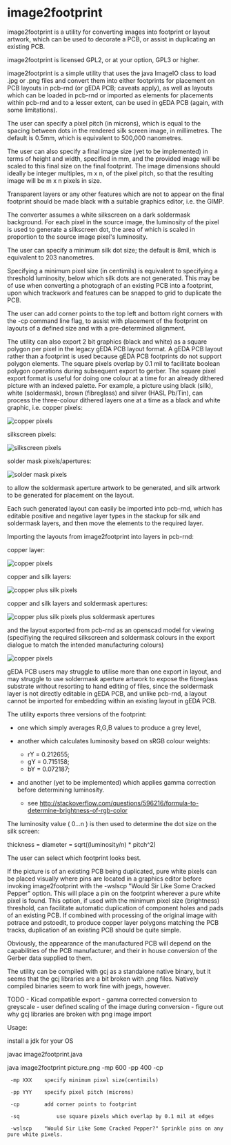 # image2footprint
image2footprint is a utility for converting images into footprint or layout artwork, which can be used to decorate a PCB, or assist in duplicating an existing PCB.

image2footprint is licensed GPL2, or at your option, GPL3 or higher.

image2footprint is a simple utility that uses the java ImageIO class to load .jpg or .png files and convert them into either footprints for placement on PCB layouts in pcb-rnd (or gEDA PCB; caveats apply), as well as layouts which can be loaded in pcb-rnd or imported as elements for placements within pcb-rnd and to a lesser extent, can be used in gEDA PCB (again, with some limitations).

The user can specify a pixel pitch (in microns), which is equal to the spacing between dots in the rendered silk screen image, in millimetres. The default is 0.5mm, which is equivalent to 500,000 nanometres.

The user can also specify a final image size (yet to be implemented) in terms of height and width, specified in mm, and the provided image will be scaled to this final size on the final footprint. The image dimensions should ideally be integer multiples, m x n, of the pixel pitch, so that the resulting image will be m x n pixels in size.

Transparent layers or any other features which are not to appear on the final footprint should be made black with a suitable graphics editor, i.e. the GIMP.

The converter assumes a white silkscreen on a dark soldermask background. For each pixel in the source image, the luminosity of the pixel is used to generate a silkscreen dot, the area of which is scaled in proportion to the source image pixel's luminosity.

The user can specify a minimum silk dot size; the default is 8mil, which is equivalent to 203 nanometres.

Specifying a minimum pixel size (in centimils) is equivalent to specifying a threshold luminosity, below which silk dots are not generated. This may be of use when converting a photograph of an existing PCB into a footprint, upon which trackwork and features can be snapped to grid to duplicate the PCB.

The user can add corner points to the top left and bottom right corners with the -cp command line flag, to assist with placement of the footprint on layouts of a defined size and with a pre-determined alignment.

The utility can also export 2 bit graphics (black and white) as a square polygon per pixel in the legacy gEDA PCB layout format. A gEDA PCB layout rather than a footprint is used because gEDA PCB footprints do not support polygon elements. The square pixels overlap by 0.1 mil to facilitate boolean polygon operations during subsequent export to gerber. The square pixel export format is useful for doing one colour at a time for an already dithered picture with an indexed palette. For example, a picture using black (silk), white (soldermask), brown (fibreglass) and silver (HASL Pb/Tin), can process the three-colour dithered layers one at a time as a black and white graphic, i.e. copper pixels:

![copper pixels](images/copper-squares.png)

silkscreen pixels:

![silkscreen pixels](images/silkscreen-squares.png)

solder mask pixels/apertures:

![solder mask pixels](images/solder-mask-apertures.png)

to allow the soldermask aperture artwork to be generated, and silk artwork to be generated for placement on the layout.

Each such generated layout can easily be imported into pcb-rnd, which has editable positive and negative layer types in the stackup for silk and soldermask layers, and then move the elements to the required layer.

Importing the layouts from image2footprint into layers in pcb-rnd:

copper layer:

![copper pixels](images/copper-layer.png)

copper and silk layers:

![copper plus silk pixels](images/copper-layer-and-silk-layer.png)

copper and silk layers and soldermask apertures:

![copper plus silk pixels plus soldermask apertures](images/copper-layer-and-silk-layer-and-soldermask-apertures.png)

and the layout exported from pcb-rnd as an openscad model for viewing (specifiying the required silkscreen and soldermask colours in the export dialogue to match the intended manufacturing colours)

![copper pixels](images/openscad-render.png)

gEDA PCB users may struggle to utilise more than one export in layout, and may struggle to use soldermask aperture artwork to expose the fibreglass substrate without resorting to hand editing of files, since the soldermask layer is not directly editable in gEDA PCB, and unlike pcb-rnd, a layout cannot be imported for embedding within an existing layout in gEDA PCB.

The utility exports three versions of the footprint:

- one which simply averages R,G,B values to produce a grey level,

- another which calculates luminosity based on sRGB colour weights:

  - rY = 0.212655;
  - gY = 0.715158;
  - bY = 0.072187;

- and another (yet to be implemented) which applies gamma correction before determining luminosity.

  - see http://stackoverflow.com/questions/596216/formula-to-determine-brightness-of-rgb-color

The luminosity value ( 0...n ) is then used to determine the dot size on the silk screen:

  thickness = diameter = sqrt((luminosity/n) * pitch^2)

The user can select which footprint looks best.

If the picture is of an existing PCB being duplicated, pure white pixels can be placed visually where pins are located in a graphics editor before invoking image2footprint with the -wslscp "Would Sir Like Some Cracked Pepper" option. This will place a pin on the footprint wherever a pure white pixel is found. This option, if used with the minimum pixel size (brightness) threshold, can facilitate automatic duplication of component holes and pads of an existing PCB. If combined with processing of the original image with potrace and pstoedit, to produce copper layer polygons matching the PCB tracks, duplication of an existing PCB should be quite simple.

Obviously, the appearance of the manufactured PCB will depend on the capabilities of the PCB manufacturer, and their in house conversion of the Gerber data supplied to them.

The utility can be compiled with gcj as a standalone native binary, but it seems that the gcj libraries
 are a bit broken with .png files. Natively compiled binaries seem to work fine with jpegs, however.

TODO
        - Kicad compatible export
        - gamma corrected conversion to greyscale
        - user defined scaling of the image during conversion
	- figure out why gcj libraries are broken with png image import

Usage: 

 install a jdk for your OS

 javac image2footprint.java

 java image2footprint picture.png -mp 600 -pp 400 -cp

	 -mp XXX	specify minimum pixel size(centimils)

	 -pp YYY	specify pixel pitch (microns)

	 -cp		add corner points to footprint
  
  	 -sq            use square pixels which overlap by 0.1 mil at edges

	 -wslscp	"Would Sir Like Some Cracked Pepper?" Sprinkle pins on any pure white pixels.

